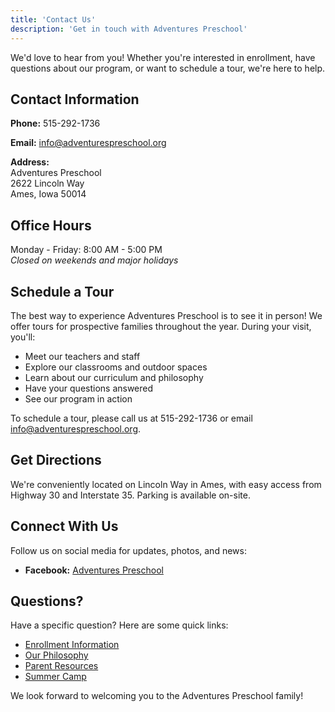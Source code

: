 ```yaml
---
title: 'Contact Us'
description: 'Get in touch with Adventures Preschool'
---
```


We'd love to hear from you! Whether you're interested in enrollment, have questions about our program, or want to schedule a tour, we're here to help.

## Contact Information

**Phone:** 515-292-1736

**Email:** info@adventurespreschool.org

**Address:**  
Adventures Preschool  
2622 Lincoln Way  
Ames, Iowa 50014

## Office Hours

Monday - Friday: 8:00 AM - 5:00 PM  
*Closed on weekends and major holidays*

## Schedule a Tour

The best way to experience Adventures Preschool is to see it in person! We offer tours for prospective families throughout the year. During your visit, you'll:
- Meet our teachers and staff
- Explore our classrooms and outdoor spaces
- Learn about our curriculum and philosophy
- Have your questions answered
- See our program in action

To schedule a tour, please call us at 515-292-1736 or email info@adventurespreschool.org.

## Get Directions

We're conveniently located on Lincoln Way in Ames, with easy access from Highway 30 and Interstate 35. Parking is available on-site.

## Connect With Us

Follow us on social media for updates, photos, and news:
- **Facebook:** [Adventures Preschool](https://www.facebook.com/adventurespreschool)

## Questions?

Have a specific question? Here are some quick links:
- [Enrollment Information](/enroll/)
- [Our Philosophy](/philosophy/)
- [Parent Resources](/parent-resources/)
- [Summer Camp](/summer-camp/)

We look forward to welcoming you to the Adventures Preschool family!
